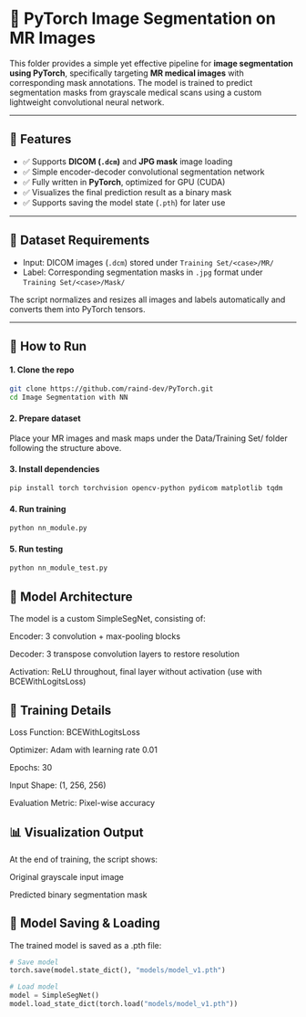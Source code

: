 # 🧠 PyTorch Image Segmentation on MR Images

This folder provides a simple yet effective pipeline for **image segmentation using PyTorch**, specifically targeting **MR medical images** with corresponding mask annotations. The model is trained to predict segmentation masks from grayscale medical scans using a custom lightweight convolutional neural network.

---

## 📌 Features

- ✅ Supports **DICOM (`.dcm`)** and **JPG mask** image loading
- ✅ Simple encoder-decoder convolutional segmentation network
- ✅ Fully written in **PyTorch**, optimized for GPU (CUDA)
- ✅ Visualizes the final prediction result as a binary mask
- ✅ Supports saving the model state (`.pth`) for later use


---

## 🧪 Dataset Requirements

- Input: DICOM images (`.dcm`) stored under `Training Set/<case>/MR/`
- Label: Corresponding segmentation masks in `.jpg` format under `Training Set/<case>/Mask/`

The script normalizes and resizes all images and labels automatically and converts them into PyTorch tensors.

---

## 🚀 How to Run

#### 1. Clone the repo
```bash
git clone https://github.com/raind-dev/PyTorch.git
cd Image Segmentation with NN
```
#### 2. Prepare dataset
Place your MR images and mask maps under the Data/Training Set/ folder following the structure above.

#### 3. Install dependencies
```bash
pip install torch torchvision opencv-python pydicom matplotlib tqdm
```

#### 4. Run training
```bash
python nn_module.py
```

#### 5. Run testing
```bash
python nn_module_test.py
```

## 🧠 Model Architecture
The model is a custom SimpleSegNet, consisting of:

Encoder: 3 convolution + max-pooling blocks

Decoder: 3 transpose convolution layers to restore resolution

Activation: ReLU throughout, final layer without activation (use with BCEWithLogitsLoss)

## 🎯 Training Details
Loss Function: BCEWithLogitsLoss

Optimizer: Adam with learning rate 0.01

Epochs: 30

Input Shape: (1, 256, 256)

Evaluation Metric: Pixel-wise accuracy

## 📊 Visualization Output
At the end of training, the script shows:

Original grayscale input image

Predicted binary segmentation mask

## 💾 Model Saving & Loading
The trained model is saved as a .pth file:
```python
# Save model
torch.save(model.state_dict(), "models/model_v1.pth")

# Load model
model = SimpleSegNet()
model.load_state_dict(torch.load("models/model_v1.pth"))
```




